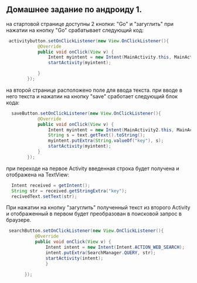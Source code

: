 ## Домашнее задание по андроиду 1.

на стартовой странице доступны 2 кнопки: "Go" и "загуглить"
при нажатии на кнопку "Go" срабатывает следующий код:

```Java
 activitybutton.setOnClickListener(new View.OnClickListener(){
            @Override
            public void onClick(View v) {
                Intent myintent = new Intent(MainActivity.this, MainActivity2.class);
                startActivity(myintent);

            }
        });

```

на второй странице расположено поле для ввода текста. 
при вводе в него текста и нажатии на кнопку "save" сработает следующий блок кода:

```Java
  saveButton.setOnClickListener(new View.OnClickListener(){
            @Override
            public void onClick(View v) {
                Intent myintent = new Intent(MainActivity2.this, MainActivity.class);
                String s = text.getText().toString();
                myintent.putExtra(String.valueOf("key"), s);
                startActivity(myintent);
            }
        });
```

при переходе на первое Activity введенная строка будет получена и отображена на TextView:

```Java
  Intent received = getIntent();
  String str = received.getStringExtra("key");
  recivedText.setText(str);
 ```
 
 При нажатии на кнопку "загуглить" полученный текст из второго Activity и отображенный в первом будет преобразован в поисковой запрос в браузере. 
 
 ```Java
  searchButton.setOnClickListener(new View.OnClickListener(){
            @Override
            public void onClick(View v) {
                Intent intent = new Intent(Intent.ACTION_WEB_SEARCH);
                intent.putExtra(SearchManager.QUERY, str);
                startActivity(intent);
                }

        });
 ```
